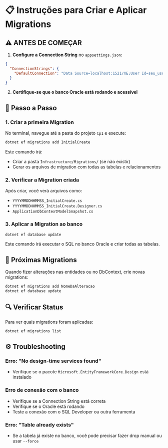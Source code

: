 # 📋 Instruções para Criar e Aplicar Migrations

## ⚠️ ANTES DE COMEÇAR

1. **Configure a Connection String** no `appsettings.json`:
```json
{
  "ConnectionStrings": {
    "DefaultConnection": "Data Source=localhost:1521/XE;User Id=seu_usuario;Password=sua_senha;"
  }
}
```

2. **Certifique-se que o banco Oracle está rodando e acessível**

## 🚀 Passo a Passo

### 1. Criar a primeira Migration

No terminal, navegue até a pasta do projeto `Cp1` e execute:

```bash
dotnet ef migrations add InitialCreate
```

Este comando irá:
- Criar a pasta `Infrastructure/Migrations/` (se não existir)
- Gerar os arquivos de migration com todas as tabelas e relacionamentos

### 2. Verificar a Migration criada

Após criar, você verá arquivos como:
- `YYYYMMDDHHMMSS_InitialCreate.cs`
- `YYYYMMDDHHMMSS_InitialCreate.Designer.cs`
- `ApplicationDbContextModelSnapshot.cs`

### 3. Aplicar a Migration ao banco

```bash
dotnet ef database update
```

Este comando irá executar o SQL no banco Oracle e criar todas as tabelas.

## 📝 Próximas Migrations

Quando fizer alterações nas entidades ou no DbContext, crie novas migrations:

```bash
dotnet ef migrations add NomeDaAlteracao
dotnet ef database update
```

## 🔍 Verificar Status

Para ver quais migrations foram aplicadas:

```bash
dotnet ef migrations list
```

## ⚙️ Troubleshooting

### Erro: "No design-time services found"
- Verifique se o pacote `Microsoft.EntityFrameworkCore.Design` está instalado

### Erro de conexão com o banco
- Verifique se a Connection String está correta
- Verifique se o Oracle está rodando
- Teste a conexão com o SQL Developer ou outra ferramenta

### Erro: "Table already exists"
- Se a tabela já existe no banco, você pode precisar fazer drop manual ou usar `--force`

